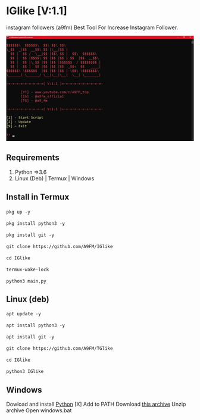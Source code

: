 # IGlike [V:1.1]
instagram followers (a9fm)
Best Tool For Increase Instagram Follower.
<p align="center">
  <img src="https://raw.githubusercontent.com/A9FM/IGlike/main/screenshot.jpg">
</p>

## Requirements
1. Python =>3.6
2. Linux (Deb) | Termux | Windows 

## Install in Termux
`pkg up -y`

`pkg install python3 -y`

`pkg install git -y`

`git clone https://github.com/A9FM/IGlike`

`cd IGlike`

`termux-wake-lock`

`python3 main.py`

## Linux (deb)
`apt update -y`

`apt install python3 -y`

`apt install git -y`

`git clone https://github.com/A9FM/TGlike`

`cd IGlike`

`python3 IGlike`

## Windows
Dowload and install <a href="https://www.python.org/downloads/windows/">Python</a>
[X] Add to PATH
Download <a href="https://github.com/A9FM/IGlike/archive/refs/heads/main.zip">this archive</a>
Unzip archive
Open windows.bat
